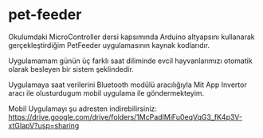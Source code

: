 # pet-feeder

Okulumdaki MicroController dersi kapsımında Arduino altyapsını kullanarak gerçekleştirdiğim PetFeeder uygulamasının kaynak kodlarıdır.

Uygulamamam günün üç farklı saat diliminde evcil hayvanlarımızı otomatik olarak besleyen bir sistem şeklindedir.

Uygulamaya saat verilerini Bluetooth modülü aracılığıyla Mit App Invertor aracı ile olusturdugum mobil uygulama ile göndermekteyim.


Mobil Uygulamayı şu adresten indirebilirsiniz:
https://drive.google.com/drive/folders/1McPadIMiFu0eqVqG3_fK4p3V-xtGIapV?usp=sharing
